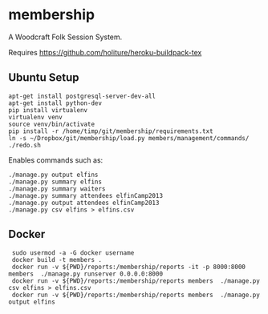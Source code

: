 membership
==========

A Woodcraft Folk Session System.


Requires https://github.com/holiture/heroku-buildpack-tex

Ubuntu Setup
------------
    apt-get install postgresql-server-dev-all
    apt-get install python-dev
    pip install virtualenv
    virtualenv venv
    source venv/bin/activate
    pip install -r /home/timp/git/membership/requirements.txt
    ln -s ~/Dropbox/git/membership/load.py members/management/commands/
    ./redo.sh

Enables commands such as:

    ./manage.py output elfins
    ./manage.py summary elfins
    ./manage.py summary waiters
    ./manage.py summary attendees elfinCamp2013
    ./manage.py output attendees elfinCamp2013
    ./manage.py csv elfins > elfins.csv



Docker
------
     sudo usermod -a -G docker username
     docker build -t members .
     docker run -v ${PWD}/reports:/membership/reports -it -p 8000:8000 members  ./manage.py runserver 0.0.0.0:8000
     docker run -v ${PWD}/reports:/membership/reports members  ./manage.py csv elfins > elfins.csv
     docker run -v ${PWD}/reports:/membership/reports members  ./manage.py output elfins



